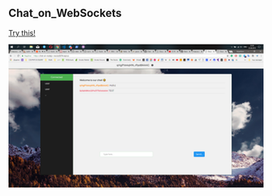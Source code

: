 ## Chat_on_WebSockets
[Try this!](https://chat-on-nodejs--noxios5674.repl.co)

![GitHub Logo](/img/gitHub/image1.png)
